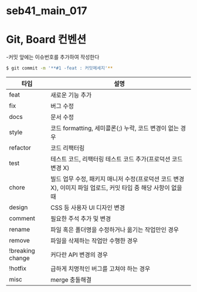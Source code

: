 # seb41_main_017

# Git, Board 컨벤션

-커밋 앞에는 이슈번호를 추가하여 작성한다

```bash
$ git commit -m '**#1 -feat : 커밋메세지'**
```
| 타입 | 설명 |
| --- | --- |
| feat | 새로운 기능 추가 |
| fix | 버그 수정 |
| docs | 문서 수정 |
| style | 코드 formatting, 세미콜론(;) 누락, 코드 변경이 없는 경우 |
| refactor | 코드 리팩터링 |
| test | 테스트 코드, 리팩터링 테스트 코드 추가(프로덕션 코드 변경 X) |
| chore | 빌드 업무 수정, 패키지 매니저 수정(프로덕션 코드 변경 X), 이미지 파일 업로드, 커밋 타입 중 해당 사항이 없을 때  |
| design | CSS 등 사용자 UI 디자인 변경 |
| comment | 필요한 주석 추가 및 변경 |
| rename | 파일 혹은 폴더명을 수정하거나 옮기는 작업만인 경우 |
| remove | 파일을 삭제하는 작업만 수행한 경우 |
| !breaking change | 커다란 API 변경의 경우 |
| !hotfix | 급하게 치명적인 버그를 고쳐야 하는 경우 |
| misc | merge 충돌해결 |
